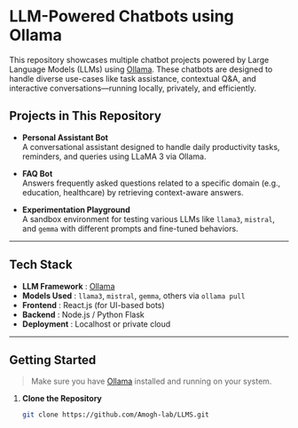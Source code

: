 # LLM-Powered Chatbots using Ollama

This repository showcases multiple chatbot projects powered by Large Language Models (LLMs) using [Ollama](https://ollama.com). These chatbots are designed to handle diverse use-cases like task assistance, contextual Q&A, and interactive conversations—running locally, privately, and efficiently.

##  Projects in This Repository

- **Personal Assistant Bot**  
  A conversational assistant designed to handle daily productivity tasks, reminders, and queries using LLaMA 3 via Ollama.

- **FAQ Bot**  
  Answers frequently asked questions related to a specific domain (e.g., education, healthcare) by retrieving context-aware answers.

- **Experimentation Playground**  
  A sandbox environment for testing various LLMs like `llama3`, `mistral`, and `gemma` with different prompts and fine-tuned behaviors.

---

##  Tech Stack

- **LLM Framework** : [Ollama](https://ollama.com)  
- **Models Used** : `llama3`, `mistral`, `gemma`, others via `ollama pull`
- **Frontend** : React.js (for UI-based bots)  
- **Backend** : Node.js / Python Flask  
- **Deployment** : Localhost or private cloud

---

##  Getting Started

>  Make sure you have [Ollama](https://ollama.com/download) installed and running on your system.

1. **Clone the Repository**
   ```bash
   git clone https://github.com/Amogh-lab/LLMS.git
  
